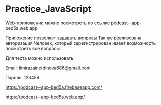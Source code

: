 # Practice_JavaScript

Web-приложение можно посмотреть по ссылке 
podcast--app-bed5a.web.app

Приложение позволяет задавать вопросы
Так же реализована авторизация
Человек, который зарегистрирован имеет возможность посмотреть все вопросы 

Для теста можно использовать:

Email: ilmirazainetdinova686@gmail.com

Пароль: 123456


https://podcast--app-bed5a.firebaseapp.com/

https://podcast--app-bed5a.web.app/
